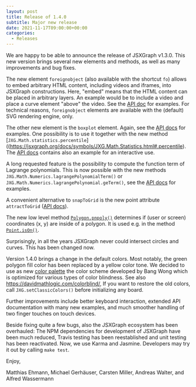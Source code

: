 ```yaml
---
layout: post
title: Release of 1.4.0
subtitle: Major new release
date: 2021-11-17T09:00:00+00:00
categories:
  - Releases
---
```


We are happy to be able to announce the release of JSXGraph v1.3.0. This new version
brings several new elements and methods, as well as many improvements and bug fixes.

The new element `foreignobject` (also available with the shortcut `fo`) allows to
embed arbitrary HTML content, including videos and iframes, into JSXGraph constructions. Here, "embed" means that
the HTML content can be placed in arbitrary layers. An example would be to include a video and place a curve element
"above" the video. See the [API doc](https://jsxgraph.org/docs/symbols/ForeignObject.html) for examples.
For technical reasons, `foreignobject` elements are available with the (default) SVG rendering engine, only.

The other new element is the `boxplot` element. Again, see the [API docs](https://jsxgraph.org/docs/symbols/Boxplot.html) for examples.
One possibility is to use it together with the new method
[`JXG.Math.statistics.percentile`]((https://jsxgraph.org/docs/symbols/JXG.Math.Statistics.html#.percentile).
The [API docs](https://jsxgraph.org/docs/symbols/Boxplot.html) contains also an example for an interactive use.

A long requested feature is the possibility to compute the function term of Lagrange polynomials. This is now possible
with the new methods `JXG.Math.Numerics.lagrangePolynomialTerm()` or `JXG.Math.Numerics.lagrangePolynomial.geTerm()`, see
the [API docs](https://jsxgraph.org/docs/symbols/JXG.Math.Numerics.html#.lagrangePolynomialTerm) for examples.

A convenient alternative to `snapToGrid` is the new point attribute `attractToGrid` ([API docs](https://jsxgraph.org/docs/symbols/Point.html#attractToGrid)).

The new low level method [`Polygon.pnpoly()`](https://jsxgraph.org/docs/symbols/JXG.Polygon.html#pnpoly)
determines if (user or screen) coordinates (x, y) are inside of a polygon. It is used e.g. in the method
[`Point.isOn()`](https://jsxgraph.org/docs/symbols/JXG.Point.html#isOn).

Surprisingly, in all the years JSXGraph never could intersect circles and curves. This has been changed now.

Version 1.4.0 brings a change in the default colors. Most notably, the green polygon fill color has been replaced by a
yellow color tone. We decided to use as new [color palette](https://jsxgraph.org/docs/symbols/JXG.html#.paletteWong)
the color scheme developed by Bang Wong which is optimized for various types of color blindness.
See also <https://davidmathlogic.com/colorblind/>,
If you want to restore the old colors, call `JXG.setClassicColors()` before initializing any board.

Further improvements include better keyboard interaction, extended API documentation with many new examples, and much smoother
handling of two finger touches on touch devices.

Beside fixing quite a few bugs, also the JSXGraph ecosystem has been overhauled:
The NPM dependencies for development of JSXGraph have been much reduced, Travis testing has been reestablished and
unit testing has been reactivated. Now, we use Karma and Jasmine. Developers may try it out by calling `make test`.

Enjoy,

Matthias Ehmann, Michael Gerhäuser, Carsten Miller, Andreas Walter, and Alfred Wassermann

